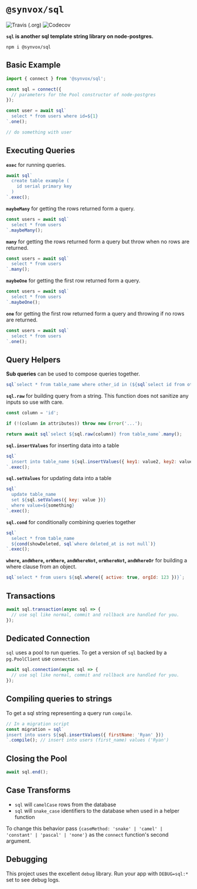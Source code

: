 # `@synvox/sql`

![Travis (.org)](https://img.shields.io/travis/synvox/sql)
![Codecov](https://img.shields.io/codecov/c/github/synvox/sql)

**`sql` is another sql template string library on node-postgres.**

```
npm i @synvox/sql
```

## Basic Example

```js
import { connect } from '@synvox/sql';

const sql = connect({
  // parameters for the Pool constructor of node-postgres
});

const user = await sql`
  select * from users where id=${1}
`.one();

// do something with user
```

## Executing Queries

**`exec`** for running queries.

```js
await sql`
  create table example (
    id serial primary key
  )
`.exec();
```

**`maybeMany`** for getting the rows returned form a query.

```js
const users = await sql`
  select * from users
`.maybeMany();
```

**`many`** for getting the rows returned form a query but throw when no rows are returned.

```js
const users = await sql`
  select * from users
`.many();
```

**`maybeOne`** for getting the first row returned form a query.

```js
const users = await sql`
  select * from users
`.maybeOne();
```

**`one`** for getting the first row returned form a query and throwing if no rows are returned.

```js
const users = await sql`
  select * from users
`.one();
```

## Query Helpers

**Sub queries** can be used to compose queries together.

```js
sql`select * from table_name where other_id in (${sql`select id from other_table`}`);
```

**`sql.raw`** for building query from a string. This function does not sanitize any inputs so use with care.

```js
const column = 'id';

if (!(column in attributes)) throw new Error('...');

return await sql`select ${sql.raw(column)} from table_name`.many();
```

**`sql.insertValues`** for inserting data into a table

```js
sql`
  insert into table_name ${sql.insertValues({ key1: value2, key2: value2 })}
`.exec();
```

**`sql.setValues`** for updating data into a table

```js
sql`
  update table_name
  set ${sql.setValues({ key: value })}
  where value=${something}
`.exec();
```

**`sql.cond`** for conditionally combining queries together

```js
sql`
  select * from table_name
  ${cond(showDeleted, sql`where deleted_at is not null`)}
`.exec();
```

**`where`, `andWhere`, `orWhere`, `andWhereNot`, `orWhereNot`, `andWhereOr`** for building a where clause from an object.

```js
sql`select * from users ${sql.where({ active: true, orgId: 123 })}`;
```

## Transactions

```js
await sql.transaction(async sql => {
  // use sql like normal, commit and rollback are handled for you.
});
```

## Dedicated Connection

`sql` uses a pool to run queries. To get a version of `sql` backed by a `pg.PoolClient` use `connection`.

```js
await sql.connection(async sql => {
  // use sql like normal, commit and rollback are handled for you.
});
```

## Compiling queries to strings

To get a sql string representing a query run `compile`.

```js
// In a migration script
const migration = sql`
insert into users ${sql.insertValues({ firstName: 'Ryan' })}
`.compile(); // insert into users (first_name) values ('Ryan')
```

## Closing the Pool

```js
await sql.end();
```

## Case Transforms

- `sql` will `camelCase` rows from the database
- `sql` will `snake_case` identifiers to the database when used in a helper function

To change this behavior pass `{caseMethod: 'snake' | 'camel' | 'constant' | 'pascal' | 'none'}` as the `connect` function's second argument.

## Debugging

This project uses the excellent `debug` library. Run your app with `DEBUG=sql:*` set to see debug logs.

